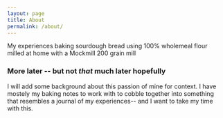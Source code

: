 ```yaml
---
layout: page
title: About
permalink: /about/
---
```


My experiences baking sourdough bread using 100% wholemeal flour milled at home with a Mockmill 200 grain mill

### More later -- but not *that* much later hopefully

I will add some background about this passion of mine for context.  I have mostely my baking notes to work with to cobble together into something that resembles a journal of my experiences-- and I want to take my time with this.
